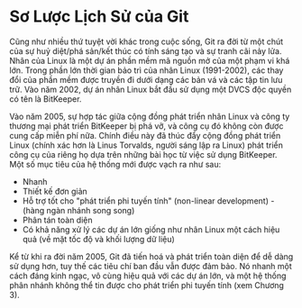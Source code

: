 # Sơ Lược Lịch Sử của Git

Cũng như nhiều thứ tuyệt vời khác trong cuộc sống, Git ra đời từ một chút của sự huỷ diệt/phá sản/kết thúc có tính sáng tạo và sự tranh cãi nảy lửa. Nhân của Linux là một dự án phần mềm mã nguồn mở của một phạm vi khá lớn. Trong phần lớn thời gian bảo trì của nhân Linux (1991-2002), các thay đổi của phần mềm được truyền đi dưới dạng các bản vá và các tập tin lưu trữ. Vào năm 2002, dự án nhân Linux bắt đầu sử dụng một DVCS độc quyền có tên là BitKeeper.

Vào năm 2005, sự hợp tác giữa cộng đồng phát triển nhân Linux và công ty thương mại phát triển BitKeeper bị phá vỡ, và công cụ đó không còn được cung cấp miễn phí nữa. Chính điều này đã thúc đẩy cộng đồng phát triển Linux (chính xác hơn là Linus Torvalds, người sáng lập ra Linux) phát triển công cụ của riêng họ dựa trên những bài học từ việc sử dụng BitKeeper. Một số mục tiêu của hệ thống mới được vạch ra như sau:

*	Nhanh
*	Thiết kế đơn giản
*	Hỗ trợ tốt cho "phát triển phi tuyến tính" (non-linear development) - (hàng ngàn nhánh song song) 
*	Phân tán toàn diện
*	Có khả năng xử lý các dự án lớn giống như nhân Linux một cách hiệu quả (về mặt tốc độ và khối lượng dữ liệu)

Kể từ khi ra đời năm 2005, Git đã tiến hoá và phát triển toàn diện để dễ dàng sử dụng hơn, tuy thế các tiêu chí ban đầu vẫn được đảm bảo. Nó nhanh một cách đáng kinh ngạc, vô cùng hiệu quả với các dự án lớn, và một hệ thống phân nhánh không thể tin được cho phát triển phi tuyến tính (xem Chương 3).
